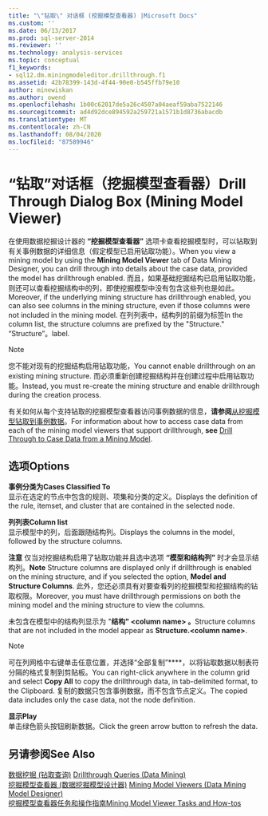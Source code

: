 ```yaml
---
title: "\"钻取\" 对话框 (挖掘模型查看器) |Microsoft Docs"
ms.custom: ''
ms.date: 06/13/2017
ms.prod: sql-server-2014
ms.reviewer: ''
ms.technology: analysis-services
ms.topic: conceptual
f1_keywords:
- sql12.dm.miningmodeleditor.drillthrough.f1
ms.assetid: 42b78399-143d-4f44-90e0-b545ffb79e10
author: minewiskan
ms.author: owend
ms.openlocfilehash: 1b00c62017de5a26c4507a04aeaf59aba7522146
ms.sourcegitcommit: ad4d92dce894592a259721a1571b1d8736abacdb
ms.translationtype: MT
ms.contentlocale: zh-CN
ms.lasthandoff: 08/04/2020
ms.locfileid: "87589946"
---
```

# <a name="drill-through-dialog-box-mining-model-viewer"></a><span data-ttu-id="4dd1b-102">“钻取”对话框（挖掘模型查看器）</span><span class="sxs-lookup"><span data-stu-id="4dd1b-102">Drill Through Dialog Box (Mining Model Viewer)</span></span>
  <span data-ttu-id="4dd1b-103">在使用数据挖掘设计器的 **“挖掘模型查看器”** 选项卡查看挖掘模型时，可以钻取到有关事例数据的详细信息（假定模型已启用钻取功能）。</span><span class="sxs-lookup"><span data-stu-id="4dd1b-103">When you view a mining model by using the **Mining Model Viewer** tab of Data Mining Designer, you can drill through into details about the case data, provided the model has drillthrough enabled.</span></span> <span data-ttu-id="4dd1b-104">而且，如果基础挖掘结构已启用钻取功能，则还可以查看挖掘结构中的列，即使挖掘模型中没有包含这些列也是如此。</span><span class="sxs-lookup"><span data-stu-id="4dd1b-104">Moreover, if the underlying mining structure has drillthrough enabled, you can also see columns in the mining structure, even if those columns were not included in the mining model.</span></span> <span data-ttu-id="4dd1b-105">在列列表中，结构列的前缀为标签</span><span class="sxs-lookup"><span data-stu-id="4dd1b-105">In the column list, the structure columns are prefixed by the "Structure."</span></span> <span data-ttu-id="4dd1b-106">“Structure”。</span><span class="sxs-lookup"><span data-stu-id="4dd1b-106">label.</span></span>  
  
> [!NOTE]  
>  <span data-ttu-id="4dd1b-107">您不能对现有的挖掘结构启用钻取功能，</span><span class="sxs-lookup"><span data-stu-id="4dd1b-107">You cannot enable drillthrough on an existing mining structure.</span></span> <span data-ttu-id="4dd1b-108">而必须重新创建挖掘结构并在创建过程中启用钻取功能。</span><span class="sxs-lookup"><span data-stu-id="4dd1b-108">Instead, you must re-create the mining structure and enable drillthrough during the creation process.</span></span>  
  
 <span data-ttu-id="4dd1b-109">有关如何从每个支持钻取的挖掘模型查看器访问事例数据的信息，**请参阅**[从挖掘模型钻取到事例数据](data-mining/drill-through-to-case-data-from-a-mining-model.md)。</span><span class="sxs-lookup"><span data-stu-id="4dd1b-109">For information about how to access case data from each of the mining model viewers that support drillthrough, **see** [Drill Through to Case Data from a Mining Model](data-mining/drill-through-to-case-data-from-a-mining-model.md).</span></span>  
  
## <a name="options"></a><span data-ttu-id="4dd1b-110">选项</span><span class="sxs-lookup"><span data-stu-id="4dd1b-110">Options</span></span>  
 <span data-ttu-id="4dd1b-111">**事例分类为**</span><span class="sxs-lookup"><span data-stu-id="4dd1b-111">**Cases Classified To**</span></span>  
 <span data-ttu-id="4dd1b-112">显示在选定的节点中包含的规则、项集和分类的定义。</span><span class="sxs-lookup"><span data-stu-id="4dd1b-112">Displays the definition of the rule, itemset, and cluster that are contained in the selected node.</span></span>  
  
 <span data-ttu-id="4dd1b-113">**列列表**</span><span class="sxs-lookup"><span data-stu-id="4dd1b-113">**Column list**</span></span>  
 <span data-ttu-id="4dd1b-114">显示模型中的列，后面跟随结构列。</span><span class="sxs-lookup"><span data-stu-id="4dd1b-114">Displays the columns in the model, followed by the structure columns.</span></span>  
  
 <span data-ttu-id="4dd1b-115">**注意** 仅当对挖掘结构启用了钻取功能并且选中选项 **“模型和结构列”** 时才会显示结构列。</span><span class="sxs-lookup"><span data-stu-id="4dd1b-115">**Note** Structure columns are displayed only if drillthrough is enabled on the mining structure, and if you selected the option, **Model and Structure Columns**.</span></span> <span data-ttu-id="4dd1b-116">此外，您还必须具有对要查看列的挖掘模型和挖掘结构的钻取权限。</span><span class="sxs-lookup"><span data-stu-id="4dd1b-116">Moreover, you must have drillthrough permissions on both the mining model and the mining structure to view the columns.</span></span>  
  
 <span data-ttu-id="4dd1b-117">未包含在模型中的结构列显示为 "**结构" \<column name> 。**</span><span class="sxs-lookup"><span data-stu-id="4dd1b-117">Structure columns that are not included in the model appear as **Structure.\<column name>**.</span></span>  
  
> [!NOTE]  
>  <span data-ttu-id="4dd1b-118">可在列网格中右键单击任意位置，并选择“全部复制”\*\*\*\*，以将钻取数据以制表符分隔的格式复制到剪贴板。</span><span class="sxs-lookup"><span data-stu-id="4dd1b-118">You can right-click anywhere in the column grid and select **Copy All** to copy the drillthrough data, in tab-delimited format, to the Clipboard.</span></span> <span data-ttu-id="4dd1b-119">复制的数据只包含事例数据，而不包含节点定义。</span><span class="sxs-lookup"><span data-stu-id="4dd1b-119">The copied data includes only the case data, not the node definition.</span></span>  
  
 <span data-ttu-id="4dd1b-120">**显示**</span><span class="sxs-lookup"><span data-stu-id="4dd1b-120">**Play**</span></span>  
 <span data-ttu-id="4dd1b-121">单击绿色箭头按钮刷新数据。</span><span class="sxs-lookup"><span data-stu-id="4dd1b-121">Click the green arrow button to refresh the data.</span></span>  
  
## <a name="see-also"></a><span data-ttu-id="4dd1b-122">另请参阅</span><span class="sxs-lookup"><span data-stu-id="4dd1b-122">See Also</span></span>  
 <span data-ttu-id="4dd1b-123">[数据挖掘 &#40;钻取查询&#41;](data-mining/drillthrough-queries-data-mining.md) </span><span class="sxs-lookup"><span data-stu-id="4dd1b-123">[Drillthrough Queries &#40;Data Mining&#41;](data-mining/drillthrough-queries-data-mining.md) </span></span>  
 <span data-ttu-id="4dd1b-124">[挖掘模型查看器 &#40;数据挖掘模型设计器&#41;](mining-model-viewers-data-mining-model-designer.md) </span><span class="sxs-lookup"><span data-stu-id="4dd1b-124">[Mining Model Viewers &#40;Data Mining Model Designer&#41;](mining-model-viewers-data-mining-model-designer.md) </span></span>  
 [<span data-ttu-id="4dd1b-125">挖掘模型查看器任务和操作指南</span><span class="sxs-lookup"><span data-stu-id="4dd1b-125">Mining Model Viewer Tasks and How-tos</span></span>](data-mining/mining-model-viewer-tasks-and-how-tos.md)  
  
  

